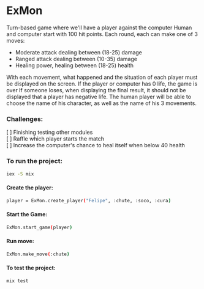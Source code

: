 # ExMon

Turn-based game where we'll have a player against the computer
Human and computer start with 100 hit points.
Each round, each can make one of 3 moves:
- Moderate attack dealing between (18-25) damage
- Ranged attack dealing between (10-35) damage
- Healing power, healing between (18-25) health

With each movement, what happened and the situation of each player must be displayed on the screen.
If the player or computer has 0 life, the game is over
If someone loses, when displaying the final result, it should not be displayed that a player has negative life.
The human player will be able to choose the name of his character, as well as the name of his 3 movements.

###  Challenges:
[  ] Finishing testing other modules <br />
[  ] Raffle which player starts the match <br />
[  ] Increase the computer's chance to heal itself when below 40 health

### To run the project:

```bash
iex -S mix
```

#### Create the player:
```bash
player = ExMon.create_player("Felipe", :chute, :soco, :cura)
```
#### Start the Game:
```bash
ExMon.start_game(player)
```

#### Run move:
```bash
ExMon.make_move(:chute)
```

#### To test the project:
```bash
mix test
```
